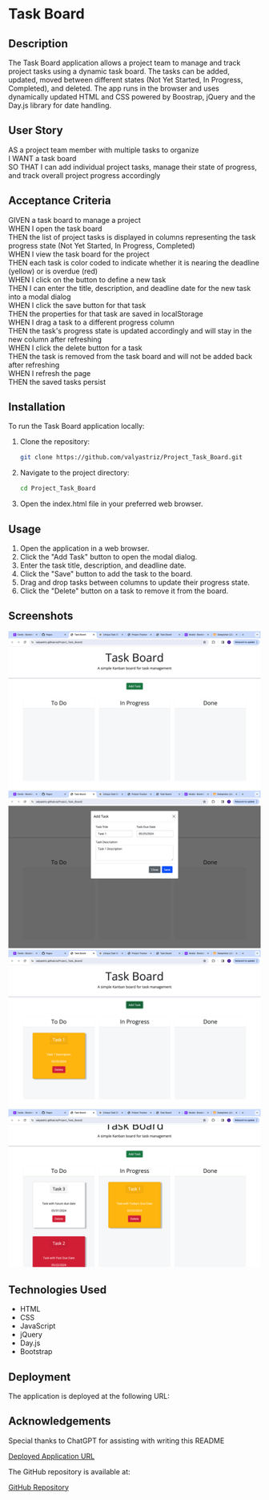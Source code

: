 # Task Board

## Description

The Task Board application allows a project team to manage and track project tasks using a dynamic task board. The tasks can be added, updated, moved between different states (Not Yet Started, In Progress, Completed), and deleted. The app runs in the browser and uses dynamically updated HTML and CSS powered by Boostrap, jQuery and the Day.js library for date handling.

## User Story

AS a project team member with multiple tasks to organize  
I WANT a task board  
SO THAT I can add individual project tasks, manage their state of progress, and track overall project progress accordingly

## Acceptance Criteria

GIVEN a task board to manage a project  
WHEN I open the task board  
THEN the list of project tasks is displayed in columns representing the task progress state (Not Yet Started, In Progress, Completed)  
WHEN I view the task board for the project  
THEN each task is color coded to indicate whether it is nearing the deadline (yellow) or is overdue (red)  
WHEN I click on the button to define a new task  
THEN I can enter the title, description, and deadline date for the new task into a modal dialog  
WHEN I click the save button for that task  
THEN the properties for that task are saved in localStorage  
WHEN I drag a task to a different progress column  
THEN the task's progress state is updated accordingly and will stay in the new column after refreshing  
WHEN I click the delete button for a task  
THEN the task is removed from the task board and will not be added back after refreshing  
WHEN I refresh the page  
THEN the saved tasks persist

## Installation

To run the Task Board application locally:

1. Clone the repository:
   ```bash
   git clone https://github.com/valyastriz/Project_Task_Board.git
   ```
2. Navigate to the project directory: 
   ```bash 
   cd Project_Task_Board
   ```
3. Open the index.html file in your preferred web browser.

## Usage
1. Open the application in a web browser.
2. Click the "Add Task" button to open the modal dialog.
3. Enter the task title, description, and deadline date.
4. Click the "Save" button to add the task to the board.
5. Drag and drop tasks between columns to update their progress state.
6. Click the "Delete" button on a task to remove it from the board.

## Screenshots
![Task Board Screenshot](./assets/images/Project_Task_Board_Land.png "Task Board Landing Page")
![Task Board Screenshot](./assets/images/Project_Task_Board_New_Task.png "Adding New Task")
![Task Board Screenshot](./assets/images/Project_Task_Board_Task_Added.png "Task Added")
![Task Board Screenshot](./assets/images/Project_Task_Board_W_3_Tasks.png "Task Board with 3 tasks with different due dates and one has been dragged")

## Technologies Used

- HTML
- CSS
- JavaScript
- jQuery
- Day.js
- Bootstrap

## Deployment

The application is deployed at the following URL:

## Acknowledgements
Special thanks to ChatGPT for assisting with writing this README

[Deployed Application URL](https://valyastriz.github.io/Project_Task_Board/)

The GitHub repository is available at:

[GitHub Repository](https://github.com/valyastriz/Project_Task_Board.git)
